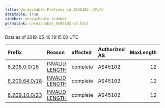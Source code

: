 ```yaml
---
title: Unreachable Prefixes in AS45102 (IPv4)
datatable: true
sidebar: unreachable_sidebar
permalink: unreachable_AS45102-v4.html
---
```


Data as of 2019-05-10 19:15:00 UTC


<div class="datatable-begin"></div>

| Prefix                                               | Reason                                                                                                  | affected   | Authorized AS   |   MaxLength | Anchor                                       |   unreachable /24s |
|:-----------------------------------------------------|:--------------------------------------------------------------------------------------------------------|:-----------|:----------------|------------:|:---------------------------------------------|-------------------:|
| [8.208.0.0/16](https://stat.ripe.net/8.208.0.0/16)   | [INVALID LENGTH](https://rpki-validator.ripe.net/announcement-preview?asn=AS45102&prefix=8.208.0.0/16)  | complete   | AS45102         |          12 | [APNIC](unreachable_APNIC_RPKI_Root-v4.html) |                256 |
| [8.209.64.0/18](https://stat.ripe.net/8.209.64.0/18) | [INVALID LENGTH](https://rpki-validator.ripe.net/announcement-preview?asn=AS45102&prefix=8.209.64.0/18) | complete   | AS45102         |          12 | [APNIC](unreachable_APNIC_RPKI_Root-v4.html) |                 64 |
| [8.209.10.0/23](https://stat.ripe.net/8.209.10.0/23) | [INVALID LENGTH](https://rpki-validator.ripe.net/announcement-preview?asn=AS45102&prefix=8.209.10.0/23) | complete   | AS45102         |          12 | [APNIC](unreachable_APNIC_RPKI_Root-v4.html) |                  2 |

<div class="datatable-end"></div>